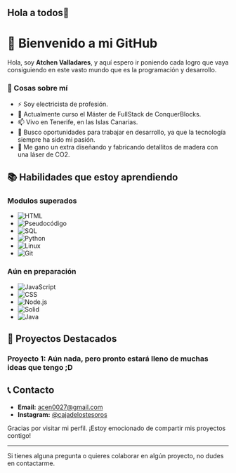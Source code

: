 ## Hola a todos👋

<!--
**Atchen0027/Atchen0027** is a ✨ _special_ ✨ repository because its `README.md` (this file) appears on your GitHub profile.

Here are some ideas to get you started:





-->
# 🎉 Bienvenido a mi GitHub

Hola, soy **Atchen Valladares**, y aquí espero ir poniendo cada logro que vaya consiguiendo en este vasto mundo que es la programación y desarrollo.

### 🌟 Cosas sobre mí

- ⚡ Soy electricista de profesión.
- 🌱 Actualmente curso el Máster de FullStack de ConquerBlocks.
- 📫 Vivo en Tenerife, en las Islas Canarias.
- 🔭 Busco oportunidades para trabajar en desarrollo, ya que la tecnología siempre ha sido mi pasión.
- 🔨 Me gano un extra diseñando y fabricando detallitos de madera con una láser de CO2.

## 📚 Habilidades que estoy aprendiendo

### Modulos superados
- ![HTML](https://img.shields.io/badge/-HTML-E34F26?logo=html5&logoColor=fff)
- ![Pseudocódigo](https://img.shields.io/badge/-Pseudocódigo-4B8BBE?logo=python&logoColor=fff)
- ![SQL](https://img.shields.io/badge/-SQL-4479A1?logo=postgresql&logoColor=fff)
- ![Python](https://img.shields.io/badge/-Python-3776AB?logo=python&logoColor=fff)
- ![Linux](https://img.shields.io/badge/-Linux-FCC624?logo=linux&logoColor=fff)
- ![Git](https://img.shields.io/badge/-Git-F05032?logo=git&logoColor=fff)

### Aún en preparación
- ![JavaScript](https://img.shields.io/badge/-JavaScript-F7DF1E?logo=javascript&logoColor=000)
- ![CSS](https://img.shields.io/badge/-CSS-1572B6?logo=css3&logoColor=fff)
- ![Node.js](https://img.shields.io/badge/-Node.js-339933?logo=node.js&logoColor=fff)
- ![Solid](https://img.shields.io/badge/-Solid-0561AD?logo=solid&logoColor=fff)
- ![Java](https://img.shields.io/badge/-Java-007396?logo=java&logoColor=fff)

## 🚀 Proyectos Destacados

### Proyecto 1: Aún nada, pero pronto estará lleno de muchas ideas que tengo ;D

## 📞 Contacto

- **Email:** [acen0027@gmail.com](mailto:acen0027@gmail.com)
- **Instagram:** [@cajadelostesoros](https://www.instagram.com/cajadelostesoros)

Gracias por visitar mi perfil. ¡Estoy emocionado de compartir mis proyectos contigo!

---

Si tienes alguna pregunta o quieres colaborar en algún proyecto, no dudes en contactarme.
